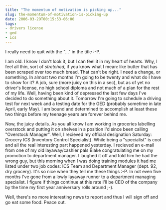 ```yaml
---
title: "The momentum of motivation is picking up..."
slug: the-momentum-of-motivation-is-picking-up
date: 2006-03-29T00:15:53-06:00
tags:
- drivers license
- ged
- ics
---
```

I really need to quit with the "..." in the title :-P.

I am old. I know I don't look it, but I can feel it in my heart of hearts. Why, I feel all thin, sort of _stretched_, if you know what I mean: like butter that has been scraped over too much bread. That can't be right. I need a change, or something. In almost two months I'm going to be twenty and what do I have to show for it? A job, sure (more juicy on this in a sec), but as of yet no driver's license, no high school diploma and not much of a plan for the rest of my life. Well, having been kind of depressed the last few days I've decided to do something about it. Tomorrow I'm going to schedule a driving test for next week and a testing date for the GED (probably sometime in late April, early May). I am bound and determined to accomplish at least these two things before my teenage years are forever behind me.

Now, the juicy details. As you all know I am working in groceries labelling overstock and putting it on shelves in a position I'd since been calling "Overstock Manager". Well, I recieved my official designation Saturday: Grocery ICS (Inventory Control Specialist). While being a "specialist" is cool and all the real interesting part happened yesterday. I recieved an e-mail from one of my old layaway/cashier pals Blake congratulating me on my promotion to department manager. I laughed it off and told him he had the wrong guy, but this morning when I was doing training modules it had me listed under two job codes: ICS Team and Department Manager (dept. 92, dry grocery). It's so nice when they tell me these things :-P. In not even five months I've gone from a lowly layaway runner to a department managing specialist. I figure if things continue at this rate I'll be CEO of the company by the time my first year anniversary rolls around ;-).

Well, there's no more interesting news to report and thus I will sign off and go eat some food. Peace out.

